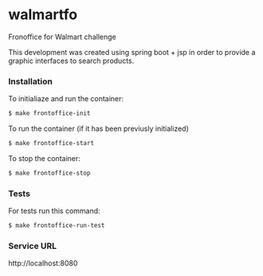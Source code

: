 # walmartfo
Fronoffice for Walmart challenge

This development was created using spring boot + jsp in order to provide a graphic interfaces to search products.

### Installation

To initialiaze and run the container:

```sh
$ make frontoffice-init
```

To run the container (if it has been previusly initialized)

```sh
$ make frontoffice-start
```

To stop the container:

```sh
$ make frontoffice-stop
```

### Tests


For tests run this command:

```sh
$ make frontoffice-run-test
```

### Service URL


http://localhost:8080
